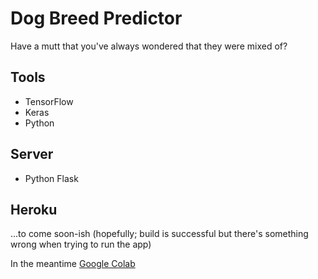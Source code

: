 # Dog Breed Predictor

Have a mutt that you've always wondered that they were mixed of? 

## Tools
* TensorFlow
* Keras
* Python

## Server
* Python Flask

## Heroku 
...to come soon-ish (hopefully; build is successful but there's something wrong when trying to run the app)

In the meantime [Google Colab](https://colab.research.google.com/drive/1za_I4bg9dGjhW_-tN4mEarv8UxdVYDRq?usp=sharing)
